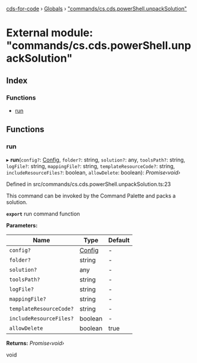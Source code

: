 [cds-for-code](../README.md) › [Globals](../globals.md) › ["commands/cs.cds.powerShell.unpackSolution"](_commands_cs_cds_powershell_unpacksolution_.md)

# External module: "commands/cs.cds.powerShell.unpackSolution"

## Index

### Functions

* [run](_commands_cs_cds_powershell_unpacksolution_.md#run)

## Functions

###  run

▸ **run**(`config?`: [Config](../interfaces/_api_cds_webapi_cdswebapi_.cdswebapi.config.md), `folder?`: string, `solution?`: any, `toolsPath?`: string, `logFile?`: string, `mappingFile?`: string, `templateResourceCode?`: string, `includeResourceFiles?`: boolean, `allowDelete`: boolean): *Promise‹void›*

Defined in src/commands/cs.cds.powerShell.unpackSolution.ts:23

This command can be invoked by the Command Palette and packs a solution.

**`export`** run command function

**Parameters:**

Name | Type | Default |
------ | ------ | ------ |
`config?` | [Config](../interfaces/_api_cds_webapi_cdswebapi_.cdswebapi.config.md) | - |
`folder?` | string | - |
`solution?` | any | - |
`toolsPath?` | string | - |
`logFile?` | string | - |
`mappingFile?` | string | - |
`templateResourceCode?` | string | - |
`includeResourceFiles?` | boolean | - |
`allowDelete` | boolean | true |

**Returns:** *Promise‹void›*

void
